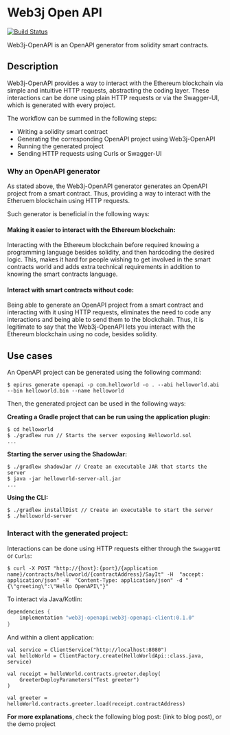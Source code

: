 Web3j Open API
==============

[![Build Status](https://travis-ci.org/web3j/web3j-openapi.svg?branch=master)](https://travis-ci.org/web3j/web3j-openapi)

Web3j-OpenAPI is an OpenAPI generator from solidity smart contracts. 

## Description 
Web3j-OpenAPI provides a way to interact with the Ethereum blockchain via simple and intuitive HTTP requests, abstracting the coding layer. These interactions can be done using plain HTTP requests or via the Swagger-UI, which is generated with every project.

The workflow can be summed in the following steps:
- Writing a solidity smart contract
- Generating the corresponding OpenAPI project using Web3j-OpenAPI
- Running the generated project
- Sending HTTP requests using Curls or Swagger-UI

### Why an OpenAPI generator
As stated above, the Web3j-OpenAPI generator generates an OpenAPI project from a smart contract. Thus, providing a way to interact with the Etheruem blockchain using HTTP requests.

Such generator is beneficial in the following ways:
#### Making it easier to interact with the Ethereum blockchain:
Interacting with the Ethereum blockchain before required knowing a programming language besides solidity, and then hardcoding the desired logic. This, makes it hard for people wishing to get involved in the smart contracts world and adds extra technical requirements in addition to knowing the smart contracts language.
#### Interact with smart contracts without code:
Being able to generate an OpenAPI project from a smart contract and interacting with it using HTTP requests, eliminates the need to code any interactions and being able to send them to the blockchain. Thus, it is legitimate to say that the Web3j-OpenAPI lets you interact with the Ethereum blockchain using no code, besides solidity.


## Use cases
An OpenAPI project can be generated using the following command:

```ssh
$ epirus generate openapi -p com.helloworld -o . --abi helloworld.abi --bin helloworld.bin --name helloworld
```

Then, the generated project can be used in the following ways:

**Creating a Gradle project that can be run using the application plugin:**
```ssh
$ cd helloworld
$ ./gradlew run // Starts the server exposing Helloworld.sol
...
```

**Starting the server using the ShadowJar:**
```ssh
$ ./gradlew shadowJar // Create an executable JAR that starts the server
$ java -jar helloworld-server-all.jar
...
```

**Using the CLI:**

```ssh
$ ./gradlew installDist // Create an executable to start the server
$ ./helloworld-server
```

### Interact with the generated project:
Interactions can be done using HTTP requests either through the `SwaggerUI` or `Curls`:
```ssh
$ curl -X POST "http://{host}:{port}/{application name}/contracts/helloworld/{contractAddress}/SayIt" -H  "accept: application/json" -H  "Content-Type: application/json" -d "{\"greeting\":\"Hello OpenAPI\"}"
```

To interact via Java/Kotlin:

```groovy
dependencies {
    implementation "web3j-openapi:web3j-openapi-client:0.1.0"
}
```

And within a client application:

```
val service = ClientService("http://localhost:8080")
val helloWorld = ClientFactory.create(HelloWorldApi::class.java, service)

val receipt = helloWorld.contracts.greeter.deploy(
    GreeterDeployParameters("Test greeter")
)

val greeter = helloWorld.contracts.greeter.load(receipt.contractAddress)
```

**For more explanations**, check the following blog post: (link to blog post), or the demo project
